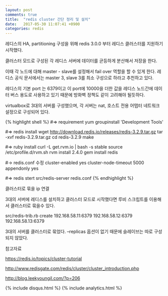 ```yaml
---
layout: post
comments: true
title:  "redis cluster 간단 정리 및 설치"
date:   2017-05-30 11:07:41 +0900
categories: redis
---
```


레디스의 HA, partitioning 구성을 위해 redis 3.0.0 부터 레디스 클러스터를 지원하기 시작했다.

클러스터 모드로 구성된 각 레디스 서버에 데이터를 균등하게 분산해서 저장을 한다.

이때 각 노드에 대해 master - slave를 설정해서 fail over 역할을 할 수 있게 한다. 레디스 공식 문서에서는 master 3, slave 3를 최소 구성으로 하라고 추천하고 있다.

레디스의 기본 port 는 6379이고 이 port에 10000을 더한 값을 레디스 노드간에 데이터 버스 용도로 사용하고 있기 때문에 방화벽 정책도 같이 고려해야 될듯하다.

virtualbox로 3대의 서버를 구성했으며, 각 서버는 nat, 호스트 전용 어탭터 네트워크 설정으로 구성되어 있다.

{% highlight shell %}
#=> requirement
yum groupinstall 'Development Tools'

#=> redis install
wget http://download.redis.io/releases/redis-3.2.9.tar.gz
tar -xvf redis-3.2.9.tar.gz
cd redis-3.2.9
make

#=> ruby install
curl -L get.rvm.io | bash -s stable
source /etc/profile.d/rvm.sh
rvm install 2.4.0
gem install redis

#-> redis.conf 수정
cluster-enabled yes
cluster-node-timeout 5000
appendonly yes

#=> redis stert
src/redis-server redis.conf
{% endhighlight %}

클러스터로 묶을 ip 연결


3대의 서버에 레디스를 설치하고 클러스터 모드로 시작했다면 루비 스크립트를 이용해서 클러스터로 묶을수 있다.

src/redis-trib.rb create 192.168.58.11:6379 192.168.58.12:6379 192.168.58.13:6379

3대의 서버를 클러스터로 묶었다. –replicas 옵션이 없기 때문에 슬레이브는 따로 구성되지 않았다.

참고자료

<https://redis.io/topics/cluster-tutorial>

<http://www.redisgate.com/redis/cluster/cluster_introduction.php>

<http://blog.leekyoungil.com/?p=206>

{% include disqus.html %}
{% include analytics.html %}
